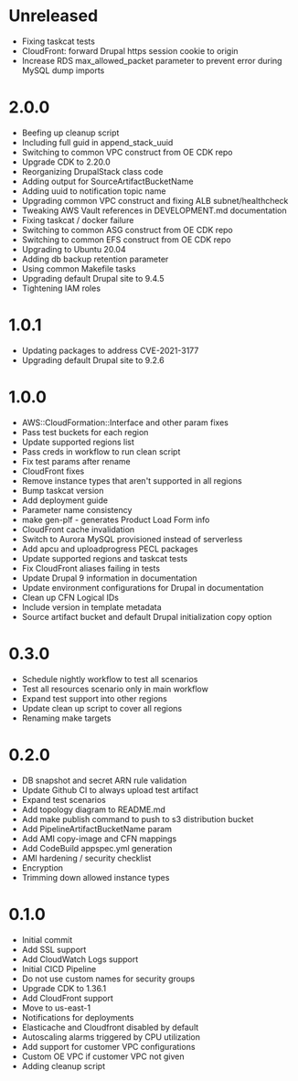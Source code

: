 # Unreleased

* Fixing taskcat tests
* CloudFront: forward Drupal https session cookie to origin
* Increase RDS max_allowed_packet parameter to prevent error during MySQL dump imports

# 2.0.0

* Beefing up cleanup script
* Including full guid in append_stack_uuid
* Switching to common VPC construct from OE CDK repo
* Upgrade CDK to 2.20.0
* Reorganizing DrupalStack class code
* Adding output for SourceArtifactBucketName
* Adding uuid to notification topic name
* Upgrading common VPC construct and fixing ALB subnet/healthcheck
* Tweaking AWS Vault references in DEVELOPMENT.md documentation
* Fixing taskcat / docker failure
* Switching to common ASG construct from OE CDK repo
* Switching to common EFS construct from OE CDK repo
* Upgrading to Ubuntu 20.04
* Adding db backup retention parameter
* Using common Makefile tasks
* Upgrading default Drupal site to 9.4.5
* Tightening IAM roles

# 1.0.1

* Updating packages to address CVE-2021-3177
* Upgrading default Drupal site to 9.2.6

# 1.0.0

* AWS::CloudFormation::Interface and other param fixes
* Pass test buckets for each region
* Update supported regions list
* Pass creds in workflow to run clean script
* Fix test params after rename
* CloudFront fixes
* Remove instance types that aren't supported in all regions
* Bump taskcat version
* Add deployment guide
* Parameter name consistency
* make gen-plf - generates Product Load Form info
* CloudFront cache invalidation
* Switch to Aurora MySQL provisioned instead of serverless
* Add apcu and uploadprogress PECL packages
* Update supported regions and taskcat tests
* Fix CloudFront aliases failing in tests
* Update Drupal 9 information in documentation
* Update environment configurations for Drupal in documentation
* Clean up CFN Logical IDs
* Include version in template metadata
* Source artifact bucket and default Drupal initialization copy option

# 0.3.0

* Schedule nightly workflow to test all scenarios
* Test all resources scenario only in main workflow
* Expand test support into other regions
* Update clean up script to cover all regions
* Renaming make targets

# 0.2.0

* DB snapshot and secret ARN rule validation
* Update Github CI to always upload test artifact
* Expand test scenarios
* Add topology diagram to README.md
* Add make publish command to push to s3 distribution bucket
* Add PipelineArtifactBucketName param
* Add AMI copy-image and CFN mappings
* Add CodeBuild appspec.yml generation
* AMI hardening / security checklist
* Encryption
* Trimming down allowed instance types

# 0.1.0

* Initial commit
* Add SSL support
* Add CloudWatch Logs support
* Initial CICD Pipeline
* Do not use custom names for security groups
* Upgrade CDK to 1.36.1
* Add CloudFront support
* Move to us-east-1
* Notifications for deployments
* Elasticache and Cloudfront disabled by default
* Autoscaling alarms triggered by CPU utilization
* Add support for customer VPC configurations
* Custom OE VPC if customer VPC not given
* Adding cleanup script
